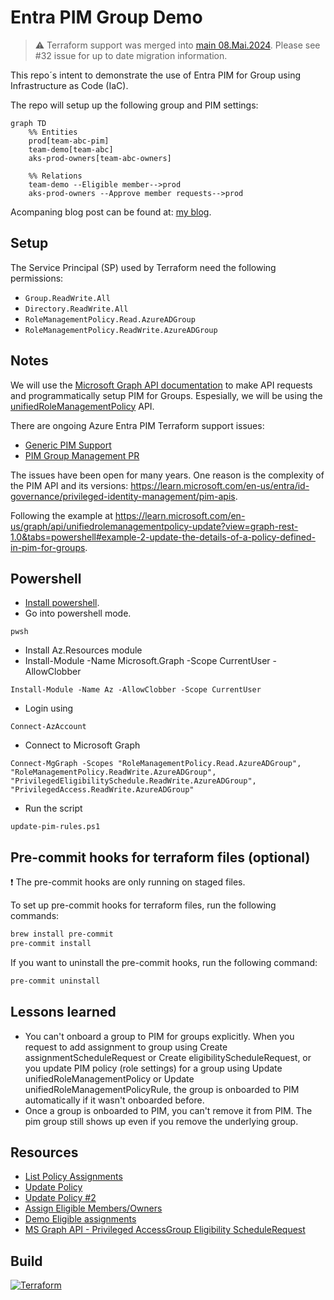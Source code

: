 # Entra PIM Group Demo

> :warning: Terraform support was merged into [main 08.Mai.2024](https://github.com/hashicorp/terraform-provider-azuread/pull/1327#event-12736849942). Please see #32 issue for up to date migration information.

This repo´s intent to demonstrate the use of Entra PIM for Group using Infrastructure as Code (IaC).

The repo will setup up the following group and PIM settings:

```mermaid
graph TD
    %% Entities
    prod[team-abc-pim]
    team-demo[team-abc]
    aks-prod-owners[team-abc-owners]

    %% Relations
    team-demo --Eligible member-->prod
    aks-prod-owners --Approve member requests-->prod
```

Acompaning blog post can be found at: [my blog](https://fredrkl.com/blog/privileged-identity-management-for-groups-in-azure/).

## Setup

The Service Principal (SP) used by Terraform need the following permissions:

- `Group.ReadWrite.All`
- `Directory.ReadWrite.All`
- `RoleManagementPolicy.Read.AzureADGroup`
- `RoleManagementPolicy.ReadWrite.AzureADGroup`

## Notes

We will use the [Microsoft Graph API documentation](https://learn.microsoft.com/en-us/graph/api/resources/privilegedidentitymanagement-for-groups-api-overview?view=graph-rest-1.0) to make API requests and programmatically setup PIM for Groups. Espesially, we will be using the [unifiedRoleManagementPolicy](https://learn.microsoft.com/en-us/graph/api/resources/unifiedrolemanagementpolicy?view=graph-rest-1.0) API.

There are ongoing Azure Entra PIM Terraform support issues:

- [Generic PIM Support](https://github.com/hashicorp/terraform-provider-azuread/issues/68)
- [PIM Group Management PR](https://github.com/hashicorp/terraform-provider-azuread/pull/1327)

The issues have been open for many years. One reason is the complexity of the PIM API and its versions: https://learn.microsoft.com/en-us/entra/id-governance/privileged-identity-management/pim-apis.

Following the example at https://learn.microsoft.com/en-us/graph/api/unifiedrolemanagementpolicy-update?view=graph-rest-1.0&tabs=powershell#example-2-update-the-details-of-a-policy-defined-in-pim-for-groups.

## Powershell

- [Install powershell](https://learn.microsoft.com/en-us/powershell/scripting/install/installing-powershell?view=powershell-7.4).
- Go into powershell mode.

```
pwsh
```

- Install Az.Resources module
- Install-Module -Name Microsoft.Graph -Scope CurrentUser -AllowClobber

```
Install-Module -Name Az -AllowClobber -Scope CurrentUser
```

- Login using

```
Connect-AzAccount
```

- Connect to Microsoft Graph

```
Connect-MgGraph -Scopes "RoleManagementPolicy.Read.AzureADGroup", "RoleManagementPolicy.ReadWrite.AzureADGroup", "PrivilegedEligibilitySchedule.ReadWrite.AzureADGroup", "PrivilegedAccess.ReadWrite.AzureADGroup"
```

- Run the script

```
update-pim-rules.ps1
```
## Pre-commit hooks for terraform files (optional)

❗ The pre-commit hooks are only running on staged files.

To set up pre-commit hooks for terraform files, run the following commands:
    
```bash
brew install pre-commit
pre-commit install
```

If you want to uninstall the pre-commit hooks, run the following command:

```bash
pre-commit uninstall
```

## Lessons learned

- You can't onboard a group to PIM for groups explicitly. When you request to add assignment to group using Create assignmentScheduleRequest or Create eligibilityScheduleRequest, or you update PIM policy (role settings) for a group using Update unifiedRoleManagementPolicy or Update unifiedRoleManagementPolicyRule, the group is onboarded to PIM automatically if it wasn't onboarded before.
- Once a group is onboarded to PIM, you can't remove it from PIM. The pim group still shows up even if you remove the underlying group.

## Resources

- [List Policy Assignments](https://learn.microsoft.com/en-us/graph/api/policyroot-list-rolemanagementpolicyassignments?view=graph-rest-1.0&tabs=http)
- [Update Policy](https://learn.microsoft.com/en-us/graph/how-to-pim-update-rules?tabs=http)
- [Update Policy #2](https://learn.microsoft.com/en-us/graph/api/unifiedrolemanagementpolicy-update?view=graph-rest-1.0&tabs=powershell)
- [Assign Eligible Members/Owners](https://learn.microsoft.com/en-us/entra/id-governance/privileged-identity-management/groups-assign-member-owner)
- [Demo Eligible assignments](https://dikkekip.github.io/posts/pim-for-groups-1/)
- [MS Graph API - Privileged AccessGroup Eligibility ScheduleRequest](https://learn.microsoft.com/en-us/powershell/module/microsoft.graph.identity.governance/new-mgidentitygovernanceprivilegedaccessgroupeligibilityschedulerequest?view=graph-powershell-1.0)

## Build

[![Terraform](https://github.com/fredrkl/entra-pim-group-demo/actions/workflows/terraform.yaml/badge.svg)](https://github.com/fredrkl/entra-pim-group-demo/actions/workflows/terraform.yaml)
